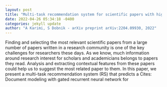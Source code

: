 ```yaml
--- 
layout: post 
title: "Multi-task recommendation system for scientific papers with high-way networks" 
date: 2022-04-26 05:34:18 -0400 
categories: jekyll update 
author: "A Karimi, S Dobnik - arXiv preprint arXiv:2204.09930, 2022" 
--- 
```

Finding and selecting the most relevant scientific papers from a large number of papers written in a research community is one of the key challenges for researchers these days. As we know, much information around research interest for scholars and academicians belongs to papers they read. Analysis and extracting contextual features from these papers could help us to suggest the most related paper to them. In this paper, we present a multi-task recommendation system (RS) that predicts a Cites: Document modeling with gated recurrent neural network for